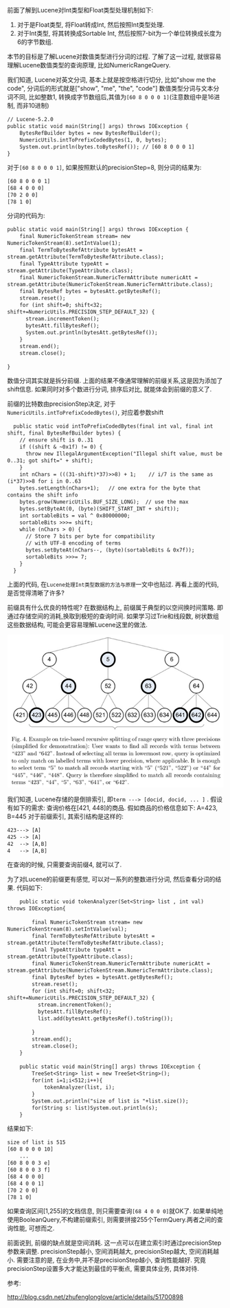 前面了解到Lucene对Int类型和Float类型处理机制如下:
1. 对于是Float类型, 将Float转成Int, 然后按照Int类型处理.
2. 对于Int类型, 将其转换成Sortable Int, 然后按照7-bit为一个单位转换成长度为6的字节数组.

本节的目标是了解Lucene对数值类型进行分词的过程. 了解了这一过程, 就很容易理解Lucene数值类型的查询原理, 比如NumericRangeQuery.

我们知道, Lucene对英文分词, 基本上就是按空格进行切分, 比如"show me the code", 分词后的形式就是["show", "me", "the", "code"]
数值类型分词与文本分词不同, 比如整数1, 转换成字节数组后,其值为`[60 8 0 0 0 1]`(注意数组中是16进制, 而非10进制)
```
// Lucene-5.2.0
public static void main(String[] args) throws IOException {
	BytesRefBuilder bytes = new BytesRefBuilder();
	NumericUtils.intToPrefixCodedBytes(1, 0, bytes);
	System.out.println(bytes.toBytesRef()); // [60 8 0 0 0 1]
}
```

对于`[60 8 0 0 0 1]`, 如果按照默认的precisionStep=8, 则分词的结果为:
```
[60 8 0 0 0 1]
[68 4 0 0 0]
[70 2 0 0]
[78 1 0]
```
分词的代码为:
```
public static void main(String[] args) throws IOException {
	final NumericTokenStream stream= new NumericTokenStream(8).setIntValue(1);
    final TermToBytesRefAttribute bytesAtt = stream.getAttribute(TermToBytesRefAttribute.class);
    final TypeAttribute typeAtt = stream.getAttribute(TypeAttribute.class);
    final NumericTokenStream.NumericTermAttribute numericAtt = stream.getAttribute(NumericTokenStream.NumericTermAttribute.class);
    final BytesRef bytes = bytesAtt.getBytesRef();
    stream.reset();
    for (int shift=0; shift<32; shift+=NumericUtils.PRECISION_STEP_DEFAULT_32) {
      stream.incrementToken();
      bytesAtt.fillBytesRef();
      System.out.println(bytesAtt.getBytesRef());
    }
    stream.end();
    stream.close();
	
}
```

数值分词其实就是拆分前缀. 上面的结果不像通常理解的前缀关系,这是因为添加了shift信息. 如果同时对多个数进行分词, 排序后对比, 就能体会到前缀的意义了.

前缀的比特数由precisionStep决定, 对于`NumericUtils.intToPrefixCodedBytes()`, 对应着参数shift 
```
  public static void intToPrefixCodedBytes(final int val, final int shift, final BytesRefBuilder bytes) {
    // ensure shift is 0..31
    if ((shift & ~0x1f) != 0) {
      throw new IllegalArgumentException("Illegal shift value, must be 0..31; got shift=" + shift);
    }
    int nChars = (((31-shift)*37)>>8) + 1;    // i/7 is the same as (i*37)>>8 for i in 0..63
    bytes.setLength(nChars+1);   // one extra for the byte that contains the shift info
    bytes.grow(NumericUtils.BUF_SIZE_LONG);  // use the max
    bytes.setByteAt(0, (byte)(SHIFT_START_INT + shift));
    int sortableBits = val ^ 0x80000000;
    sortableBits >>>= shift;
    while (nChars > 0) {
      // Store 7 bits per byte for compatibility
      // with UTF-8 encoding of terms
      bytes.setByteAt(nChars--, (byte)(sortableBits & 0x7f));
      sortableBits >>>= 7;
    }
  }
```
上面的代码, 在`Lucene处理Int类型数据的方法与原理`一文中也贴过. 再看上面的代码, 是否觉得清晰了许多?

前缀具有什么优良的特性呢?  在数据结构上, 前缀属于典型的以空间换时间策略. 即通过存储空间的消耗,换取到极短的查询时间.
如果学习过Trie和线段数, 树状数组这些数据结构, 可能会更容易理解Lucene这里的做法.

![前缀图示](numeric_prefix.png)

我们知道, Lucene存储的是倒排索引, 即`term ---> [docid, docid, ... ]` . 假设有如下的需求: 查询价格在[421, 448]的商品.
假如商品的价格信息如下: A=423, B=445
对于前缀索引, 其索引结构是这样的:
```
423---> [A]
425 --> [A]
42  --> [A,B]
4   --> [A,B]
```
在查询的时候, 只需要查询前缀4, 就可以了.

为了对Lucene的前缀更有感觉,  可以对一系列的整数进行分词, 然后查看分词的结果. 代码如下:
```
	public static void tokenAnalyzer(Set<String> list , int val) throws IOException{
		
		final NumericTokenStream stream= new NumericTokenStream(8).setIntValue(val);
	    final TermToBytesRefAttribute bytesAtt = stream.getAttribute(TermToBytesRefAttribute.class);
	    final TypeAttribute typeAtt = stream.getAttribute(TypeAttribute.class);
	    final NumericTokenStream.NumericTermAttribute numericAtt = stream.getAttribute(NumericTokenStream.NumericTermAttribute.class);
	    final BytesRef bytes = bytesAtt.getBytesRef();
	    stream.reset();
	    for (int shift=0; shift<32; shift+=NumericUtils.PRECISION_STEP_DEFAULT_32) {
	      stream.incrementToken();
	      bytesAtt.fillBytesRef();
	      list.add(bytesAtt.getBytesRef().toString());
	      
	    }
	    stream.end();
	    stream.close();
	}
	
	public static void main(String[] args) throws IOException {
		TreeSet<String> list = new TreeSet<String>();
		for(int i=1;i<512;i++){
		    tokenAnalyzer(list, i);
		}
		System.out.println("size of list is "+list.size());
		for(String s: list)System.out.println(s);
	}
```
结果如下:
```
size of list is 515
[60 8 0 0 0 10]
    ...
[60 8 0 0 3 e]
[60 8 0 0 3 f]
[68 4 0 0 0]
[68 4 0 0 1]
[70 2 0 0]
[78 1 0]
```
如果查询区间[1,255]的文档信息, 则只需要查询`[68 4 0 0 0]`就OK了. 如果单纯地使用BooleanQuery,不构建前缀索引, 则需要拼接255个TermQuery.两者之间的查询性能, 可想而之. 

前面说到, 前缀的缺点就是空间消耗. 这一点可以在建立索引时通过precisionStep参数来调整. precisionStep越小, 空间消耗越大, precisionStep越大, 空间消耗越小. 需要注意的是, 在业务中,并不是precisionStep越小, 查询性能越好. 究竟precisionStep设置多大才能达到最佳的平衡点, 需要具体业务, 具体对待.

参考:

http://blog.csdn.net/zhufenglonglove/article/details/51700898


 













 

